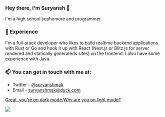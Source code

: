 ### Hey there, I'm Suryansh 👋

I'm a high school sophomore and programmer.

### 🔬 Experience
I'm a full-stack developer who likes to build realtime backend applications with Rust or Go and hook it up with React (Next.js or Blitz.js for server rendered and statically generateds sites) on the frontend. I also have some experience with Java.

### 📫 You can get in touch with me at:

- Twitter - <a href="https://twitter.com/suryanshmak">@suryanshmak</a>
- Email - <a href="mailto:suryanshmak@duck.com">suryanshmak@duck.com</a>

[Great, you're on dark mode.](https://github.com/settings/appearance#gh-dark-mode-only)[Why are you on light mode?](https://github.com/settings/appearance#gh-light-mode-only)

<img src="https://hits.link/hits?url=https%3A%2F%2Fgithub.com%2Fsuryanshmak%2Fsuryanshmak%2Fblob%2Fmain%2Fpublic%2FProfileBanner.png" />

<!-- @import "[TOC]" {cmd="toc" depthFrom=1 depthTo=6 orderedList=false} -->

